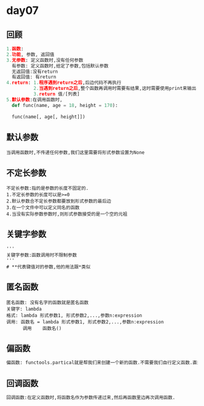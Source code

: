 # day07

## 回顾

```python
1.函数:
2.功能, 参数, 返回值
3.无参数: 定义函数时,没有任何参数
  有参数: 定义函数时,给定了参数,包括默认参数
  无返回值:没有return 
  有返回值: 有return
4.return: 1.程序遇到return之后,后边代码不再执行
		  2.当遇到return之后,整个函数再调用时需要有结果,这时需要使用print来输出
          3.return 值/[列表]
5.默认参数:在调用函数时,
  def func(name, age = 18, height = 170):
    
  func(name[, age[, height]])
```

## 默认参数

```
当调用函数时,不传递任何参数,我们这里需要将形式参数设置为None
```

## 不定长参数

```
不定长参数:指的是参数的长度不固定的.
1.不定长参数的长度可以是>=0
2.默认参数合不定长参数都要放到形式参数的最后边
3.在一个文件中可以定义同名的函数
4.当没有实际参数参数时,则形式参数接受的是一个空的元祖
```

## 关键字参数

```
'''
关键字参数:函数调用时不限制参数
'''
# **代表键值对的参数,他的用法跟*类似
```

## 匿名函数

```
匿名函数: 没有名字的函数就是匿名函数
关键字: lambda
格式: lambda 形式参数1, 形式参数2,...,参数n:expression
调用: 函数名 = lambda 形式参数1, 形式参数2,...,参数n:expression
      调用    函数名()
```

## 偏函数

```python
偏函数: functools.partical就是帮我们来创建一个新的函数.不需要我们自行定义函数.直接将结果赋值给一个变量,而这个变量就是一个函数.这个函数的目的是将默认参数给固定住,这样的话 我们在调用函数的时就方便多了.
```

## 回调函数

```python
回调函数:在定义函数时,将函数名作为参数传递过来,然后再函数里边再次调用函数.
```

